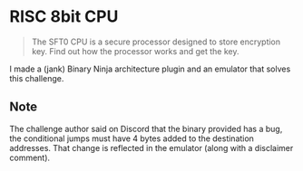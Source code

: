 # RISC 8bit CPU

> The SFT0 CPU is a secure processor designed to store encryption key. Find out how the processor works and get the key.

I made a (jank) Binary Ninja architecture plugin and an emulator that solves this challenge.

## Note

The challenge author said on Discord that the binary provided has a bug, the conditional jumps must have 4 bytes added to the destination addresses. That change is reflected in the emulator (along with a disclaimer comment).
